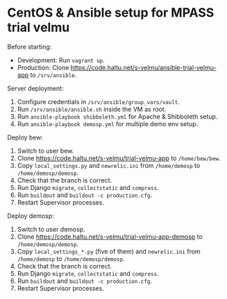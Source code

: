 # CentOS & Ansible setup for MPASS trial velmu

Before starting:
* Development: Run `vagrant up`.
* Production: Clone https://code.haltu.net/s-velmu/ansible-trial-velmu-app to `/srv/ansible`.

Server deployment:
1. Configure credentials in `/srv/ansible/group_vars/vault`.
2. Run `/srv/ansible/ansible.sh` inside the VM as root.
3. Run `ansible-playbook shibboleth.yml` for Apache & Shibboleth setup.
4. Run `ansible-playbook demosp.yml` for multiple demo env setup.

Deploy bew:
1. Switch to user bew.
2. Clone https://code.haltu.net/s-velmu/trial-velmu-app to `/home/bew/bew`.
3. Copy `local_settings.py` and `newrelic.ini` from `/home/demosp` to `/home/demosp/demosp`.
4. Check that the branch is correct.
5. Run Django `migrate`, `collectstatic` and `compress`.
6. Run `buildout` and `buildout -c production.cfg`.
7. Restart Supervisor processes.

Deploy demosp:
1. Switch to user demosp.
2. Clone https://code.haltu.net/s-velmu/trial-velmu-app-demosp to `/home/demosp/demosp`.
3. Copy `local_settings_*.py` (five of them) and `newrelic.ini` from `/home/demosp` to `/home/demosp/demosp`.
4. Check that the branch is correct.
5. Run Django `migrate`, `collectstatic` and `compress`.
6. Run `buildout` and `buildout -c production.cfg`.
7. Restart Supervisor processes.
